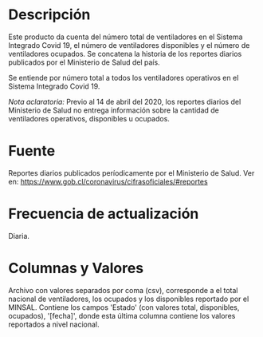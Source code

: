 # Descripción
Este producto da cuenta del número total de ventiladores en el Sistema Integrado Covid 19, el número de ventiladores disponibles y el número de ventiladores ocupados.  Se concatena la historia de los reportes diarios publicados por el Ministerio de Salud del país.

Se entiende por número total a todos los ventiladores operativos en el Sistema Integrado Covid 19.

*Nota aclaratoria:* Previo al 14 de abril del 2020, los reportes diarios del Ministerio de Salud no entrega información sobre la cantidad de ventiladores operativos, disponibles u ocupados.

# Fuente
Reportes diarios publicados períodicamente por el Ministerio de Salud. Ver en: https://www.gob.cl/coronavirus/cifrasoficiales/#reportes
 
# Frecuencia de actualización
Diaria.

# Columnas y Valores

Archivo con valores separados por coma (csv), corresponde a el total nacional de ventiladores, los ocupados y los disponibles reportado por el MINSAL. Contiene los campos 'Estado' (con valores total, disponibles, ocupados), '[fecha]', donde esta última columna contiene los valores reportados a nivel nacional.
